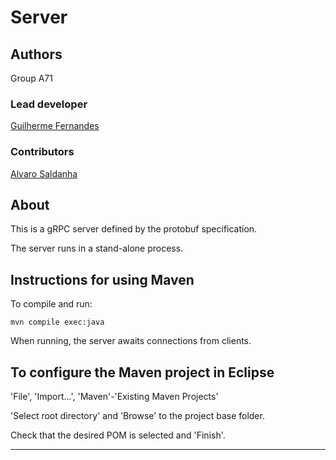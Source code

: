 # Server


## Authors

Group A71


### Lead developer 

[Guilherme Fernandes](mailto:g.mimoso.fernandes@tecnico.ulisboa.pt)

### Contributors

[Alvaro Saldanha](mailto:alvaro.saldanha@tecnico.ulisboa.pt)

## About

This is a gRPC server defined by the protobuf specification.

The server runs in a stand-alone process.


## Instructions for using Maven

To compile and run:

```
mvn compile exec:java
```

When running, the server awaits connections from clients.


## To configure the Maven project in Eclipse

'File', 'Import...', 'Maven'-'Existing Maven Projects'

'Select root directory' and 'Browse' to the project base folder.

Check that the desired POM is selected and 'Finish'.


----

